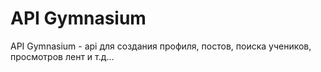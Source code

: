 # API Gymnasium
API Gymnasium - api для создания профиля, постов, поиска учеников, просмотров лент и т.д...
